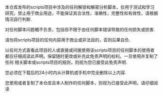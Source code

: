 本仓库发布的scripts项目中涉及的任何解锁和解密分析脚本，仅用于测试和学习研究，禁止用于商业用途，不能保证其合法性，准确性，完整性和有效性，请根据情况自行判断.

对任何脚本问题概不负责，包括但不限于由任何脚本错误导致的任何损失或损害.

请勿将scripts项目的任何内容用于商业或非法目的，否则后果自负.

以任何方式查看此项目的人或直接或间接使用该scripts项目的任何脚本的使用者都应仔细阅读此声明。保留随时更改或补充此免责声明的权利。一旦使用并复制了任何
相关脚本或scripts项目的规则，则视为您已接受此免责声明.

您必须在下载后的24小时内从计算机或手机中完全删除以上内容.

您使用或者复制了本仓库且本人制作的任何脚本，则视为已接受此声明，请仔细阅读
